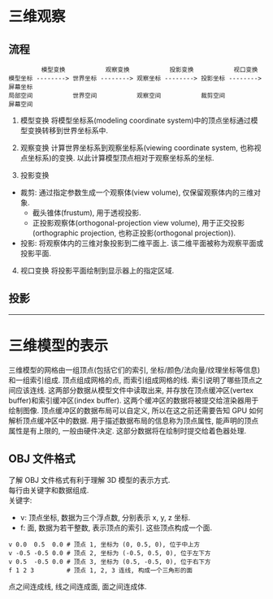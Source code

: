 # 三维观察

## 流程

```
         模型变换           观察变换           投影变换           视口变换
模型坐标 --------> 世界坐标 --------> 观察坐标 --------> 投影坐标 --------> 屏幕坐标
局部空间           世界空间           观察空间           裁剪空间           屏幕空间
```
1. 模型变换
将模型坐标系(modeling coordinate system)中的顶点坐标通过模型变换转移到世界坐标系中.

2. 观察变换
计算世界坐标系到观察坐标系(viewing coordinate system, 也称视点坐标系)的变换. 以此计算模型顶点相对于观察坐标系的坐标.

3. 投影变换
- 裁剪: 通过指定参数生成一个观察体(view volume), 仅保留观察体内的三维对象.
  - 截头锥体(frustum), 用于透视投影.
  - 正投影观察体(orthogonal-projection view volume), 用于正交投影(orthographic projection, 也称正投影(orthogonal projection)).
- 投影: 将观察体内的三维对象投影到二维平面上. 该二维平面被称为观察平面或投影平面.

4. 视口变换
将投影平面绘制到显示器上的指定区域.

## 投影

---

# 三维模型的表示

三维模型的网格由一组顶点(包括它们的索引, 坐标/颜色/法向量/纹理坐标等信息)和一组索引组成. 顶点组成网格的点, 而索引组成网格的线. 索引说明了哪些顶点之间应该连线.
这两部分数据从模型文件中读取出来, 并存放在顶点缓冲区(vertex buffer)和索引缓冲区(index buffer). 这两个缓冲区的数据将被提交给渲染器用于绘制图像.
顶点缓冲区的数据布局可以自定义, 所以在这之前还需要告知 GPU 如何解析顶点缓冲区中的数据. 用于描述数据布局的信息称为顶点属性, 能声明的顶点属性是有上限的, 一般由硬件决定. 这部分数据将在绘制时提交给着色器处理.

## OBJ 文件格式

了解 OBJ 文件格式有利于理解 3D 模型的表示方式.  
每行由关键字和数据组成.  
关键字:

- v: 顶点坐标, 数据为三个浮点数, 分别表示 x, y, z 坐标.
- f: 面, 数据为若干整数, 表示顶点的索引. 这些顶点构成一个面.

```obj
v 0.0  0.5  0.0 # 顶点 1, 坐标为 (0, 0.5, 0), 位于中上方
v -0.5 -0.5 0.0 # 顶点 2, 坐标为 (-0.5, 0.5, 0), 位于左下方
v 0.5  -0.5 0.0 # 顶点 3, 坐标为 (0.5, -0.5, 0), 位于右下方
f 1 2 3         # 顶点 1, 2, 3 连线, 构成一个三角形的面
```

点之间连成线, 线之间连成面, 面之间连成体.
